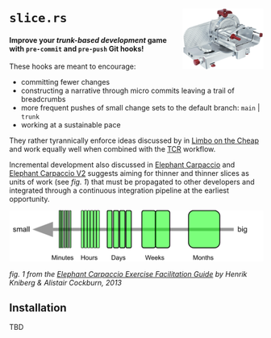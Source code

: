 # `slice.rs` <img align="right" width="160" height="120" src="https://github.com/franckrasolo/slice.rs/raw/633588c6041784ce036c8ec0f60c8698bc171973/.github/assets/slicer.png">

#### Improve your *trunk-based development* game with `pre-commit` and `pre-push` Git hooks!

These hooks are meant to encourage:
* committing fewer changes
* constructing a narrative through micro commits leaving a trail of breadcrumbs
* more frequent pushes of small change sets to the default branch: `main` | `trunk`
* working at a sustainable pace

They rather tyrannically enforce ideas discussed by in
[Limbo on the Cheap](https://medium.com/@kentbeck_7670/limbo-on-the-cheap-e4cfae840330) and work equally
well when combined with the [TCR](https://medium.com/@kentbeck_7670/test-commit-revert-870bbd756864) workflow.

Incremental development also discussed in
[Elephant Carpaccio](https://web.archive.org/web/20140329231444/http://alistair.cockburn.us/Elephant+Carpaccio)
and [Elephant Carpaccio V2](https://medium.com/@matteoregazzi/elephant-carpaccio-v2-ba984640ce88) suggests
aiming for thinner and thinner slices as units of work (see *fig. 1*) that must be propagated to other developers
and integrated through a continuous integration pipeline at the earliest opportunity.

![Slice Sizes](https://github.com/franckrasolo/slice.rs/raw/633588c6041784ce036c8ec0f60c8698bc171973/.github/assets/scale.png)

*fig. 1 from the
[Elephant Carpaccio Exercise Facilitation Guide](https://docs.google.com/document/d/1TCuuu-8Mm14oxsOnlk8DqfZAA1cvtYu9WGv67Yj_sSk/pub)
by Henrik Kniberg & Alistair Cockburn, 2013*

## Installation

TBD
